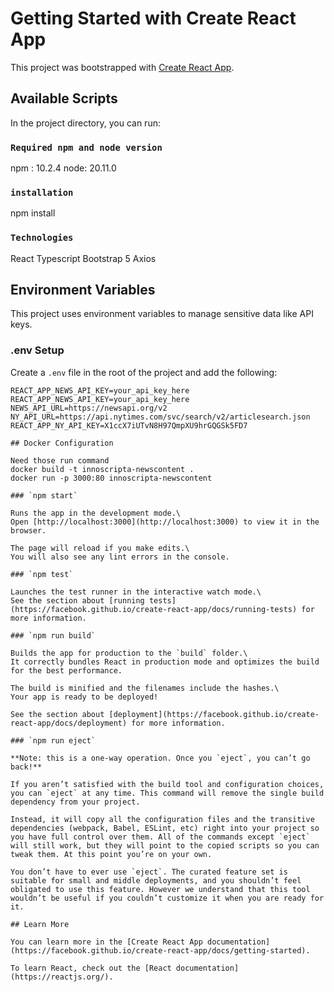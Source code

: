 # Getting Started with Create React App

This project was bootstrapped with [Create React App](https://github.com/facebook/create-react-app).

## Available Scripts

In the project directory, you can run:

### `Required npm and node version`
npm : 10.2.4
node: 20.11.0

### `installation`
npm install

### `Technologies`
React
Typescript
Bootstrap 5
Axios

## Environment Variables

This project uses environment variables to manage sensitive data like API keys.

### .env Setup

Create a `.env` file in the root of the project and add the following:

```env
REACT_APP_NEWS_API_KEY=your_api_key_here
REACT_APP_NEWS_API_KEY=your_api_key_here
NEWS_API_URL=https://newsapi.org/v2
NY_API_URL=https://api.nytimes.com/svc/search/v2/articlesearch.json
REACT_APP_NY_API_KEY=X1ccX7iUTvN8H97QmpXU9hrGQGSk5FD7

## Docker Configuration 

Need those run command
docker build -t innoscripta-newscontent .
docker run -p 3000:80 innoscripta-newscontent

### `npm start`

Runs the app in the development mode.\
Open [http://localhost:3000](http://localhost:3000) to view it in the browser.

The page will reload if you make edits.\
You will also see any lint errors in the console.

### `npm test`

Launches the test runner in the interactive watch mode.\
See the section about [running tests](https://facebook.github.io/create-react-app/docs/running-tests) for more information.

### `npm run build`

Builds the app for production to the `build` folder.\
It correctly bundles React in production mode and optimizes the build for the best performance.

The build is minified and the filenames include the hashes.\
Your app is ready to be deployed!

See the section about [deployment](https://facebook.github.io/create-react-app/docs/deployment) for more information.

### `npm run eject`

**Note: this is a one-way operation. Once you `eject`, you can’t go back!**

If you aren’t satisfied with the build tool and configuration choices, you can `eject` at any time. This command will remove the single build dependency from your project.

Instead, it will copy all the configuration files and the transitive dependencies (webpack, Babel, ESLint, etc) right into your project so you have full control over them. All of the commands except `eject` will still work, but they will point to the copied scripts so you can tweak them. At this point you’re on your own.

You don’t have to ever use `eject`. The curated feature set is suitable for small and middle deployments, and you shouldn’t feel obligated to use this feature. However we understand that this tool wouldn’t be useful if you couldn’t customize it when you are ready for it.

## Learn More

You can learn more in the [Create React App documentation](https://facebook.github.io/create-react-app/docs/getting-started).

To learn React, check out the [React documentation](https://reactjs.org/).
